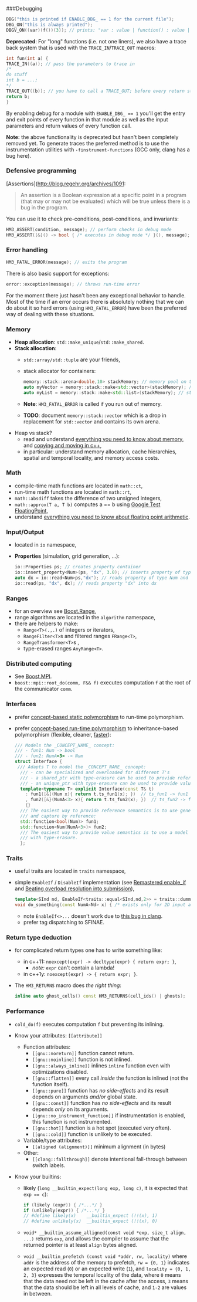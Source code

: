 ###<a id="UTILITIES_DEBUGGING"></a>Debugging

```c++
DBG("this is printed if ENABLE_DBG_ == 1 for the current file");
DBG_ON("this is always printed");
DBGV_ON((var)(f())(3)); // prints: "var : value | function() : value | 3 : 3"
```

**Deprecated**: For "long" functions (i.e. not one liners), we also have a trace
back system that is used with the `TRACE_IN`/`TRACE_OUT` macros:

```c++
int fun(int a) {
TRACE_IN((a)); // pass the parameters to trace in
/*
do stuff
int b = ...;
*/
TRACE_OUT((b)); // you have to call a TRACE_OUT; before every return statement.
return b;
}
```

By enabling debug for a module with `ENABLE_DBG_ == 1` you'll get the entry and
exit points of every function in that module as well as the input parameters and
return values of every function call.

**Note:** the above functionality is deprecated but hasn't been completely
removed yet. To generate traces the preferred method is to use the
instrumentation utilities with `-finstrument-functions` (GCC only, clang has a
bug here).

### <a id="UTILITIES_DEFENSIVE"></a>Defensive programming

[Assertions](http://blog.regehr.org/archives/1091:

> An assertion is a Boolean expression at a specific point in a program (that
  may or may not be evaluated) which will be true unless there is a bug in the
  program.

You can use it to check pre-conditions, post-conditions, and invariants:

```c++
HM3_ASSERT(condition, message); // perform checks in debug mode
HM3_ASSERT([&]() -> bool { /* executes in debug mode */ }(), message);
```

### <a id="UTILITIES_ERROR"></a>Error handling

```c++
HM3_FATAL_ERROR(message); // exits the program
```

There is also basic support for exceptions:

```c++
error::exception(message); // throws run-time error
```

For the moment there just hasn't been any exceptional behavior to handle. Most
of the time if an error occurs there is absolutely nothing that we can do about
it so hard errors (using `HM3_FATAL_ERROR`) have been the preferred way of dealing
with these situations.

### <a id="UTILITIES_MEMORY"></a>Memory

- **Heap allocation**: `std::make_unique`/`std::make_shared`.
- **Stack allocation**:
  - `std::array/std::tuple` are your friends,
  - stack allocator for containers:

    ```c++
    memory::stack::arena<double,10> stackMemory; // memory pool on the stack
    auto myVector = memory::stack::make<std::vector>(stackMemory); // stack allocated std::vector<double>
    auto myList = memory::stack::make<std::list>(stackMemory); // std::list<double> shares memory pool with vector
    ```
  - **Note**: `HM3_FATAL_ERROR` is called if you run out of memory.
  - **TODO**: document `memory::stack::vector` which is a drop in replacement
    for `std::vector` and contains its own arena.
- Heap vs stack?
  - read and understand [everything you need to know about
    memory](http://www.akkadia.org/drepper/cpumemory.pdf), and [copying and
    moving in
  c++](http://thbecker.net/articles/rvalue_references/section_01.html),
  - in particular: understand memory allocation, cache hierarchies, spatial
    and temporal locality, and memory access costs.

### <a id="UTILITIES_MATH"></a>Math
- compile-time math functions are located in `math::ct`,
- run-time math functions are located in `math::rt`,
- `math::absdiff` takes the difference of two unsigned integers,
- `math::approx(T a, T b)` computes a == b using [Google Test
  FloatingPoint](http://stackoverflow.com/questions/17333/most-effective-way-for-float-and-double-comparison/3423299#3423299),
-  understand [everything you need to know about floating point
   arithmetic](http://docs.oracle.com/cd/E19957-01/806-3568/ncg_goldberg.html).

### <a id="UTILITIES_IO"></a>Input/Output
- located in `io` namespace,
- **Properties** (simulation, grid generation, ...):

  ```c++
  io::Properties ps; // creates property container
  io::insert_property<Num>(ps, "dx", 3.0); // inserts property of type Num and name "dx"
  auto dx = io::read<Num>ps,"dx"); // reads property of type Num and name "dx"
  io::read(ps, "dx", dx); // reads property "dx" into dx
  ```

### <a id="UTILITIES_RANGES"></a>Ranges
- for an overview see
  [Boost.Range](http://www.boost.org/doc/libs/release/libs/range/),
- range algorithms are located in the `algorithm` namespace,
- there are helpers to make:
  - `Range<T>(.,.)` of integers or iterators,
  - `RangeFilter<T>`s and filtered ranges `FRange<T>`,
  - `RangeTransformer<T>`s ,
  - type-erased ranges `AnyRange<T>`.

### <a id="UTILITIES_DISTRIBUTED"></a>Distributed computing
- See [Boost.MPI](http://www.boost.org/doc/libs/release/libs/mpi/).
- `boost::mpi::root_do(comm, F&& f)` executes computation `f` at the root of
  the communicator `comm`.

### <a id="UTILITIES_INTERFACES"></a>Interfaces
- prefer [concept-based static
  polymorphism](http://en.wikipedia.org/wiki/Curiously_recurring_template_pattern)
  to run-time polymorphism.
- prefer [concept-based run-time
  polymorphism](http://www.youtube.com/watch?v=_BpMYeUFXv8) to
  inheritance-based polymorphism (flexible, cleaner,
  [faster](http://probablydance.com/2013/01/13/a-faster-implementation-of-stdfunction/)):

  ```c++
  /// Models the _CONCEPT_NAME_ concept:
  /// - fun1: Num -> bool
  /// - fun2: NumA<3> -> Num
  struct Interface {
   /// Adapts T to model the _CONCEPT_NAME_ concept:
    /// - can be specialized and overloaded for different T's
    /// - a shared_ptr with type-erasure can be used to provide reference semantics
    /// - an unique_ptr with type-erasure can be used to provide value semantics
    template<typename T> explicit Interface(const T& t)
      : fun1([&](Num x){ return t.ts_fun1(x); })  // ts_fun1 -> fun1
      , fun2([&}(NumA<3> x){ return t.ts_fun2(x); })  // ts_fun2 -> fun2
      {}
    /// The easiest way to provide reference semantics is to use generic functors
    /// and capture by reference:
    std::function<bool(Num)> fun1;
    std::function<Num(NumA<3>)> fun2;
    /// The easiest way to provide value semantics is to use a model sub-struct
    /// with type-erasure.
    };
  ```

### <a id="UTILITIES_TRAITS"></a>Traits
- useful traits are located in `traits` namespace,
- simple `EnableIf` / `DisableIf` implementation (see [Remastered
  enable_if](http://flamingdangerzone.com/cxx11/2012/06/01/almost-static-if.html)
  and [Beating overload resolution into
  submission](http://flamingdangerzone.com/cxx11/2013/03/11/overload-ranking.html)),

  ```c++
  template<SInd nd, EnableIf<traits::equal<SInd,nd,2>> = traits::dummy>
  void do_something(const NumA<Nd> x) { /* exists only for 2D input arrays */ }
  ```
  - note `EnableIf<>...` doesn't work due to [this bug in clang](http://llvm.org/bugs/show_bug.cgi?id=11723).
  - prefer tag dispatching to SFINAE.

### <a id="UTILITIES_RETURN"></a>Return type deduction
- for complicated return types one has to write something like:
  - in c++11: `noexcept(expr) -> decltype(expr) { return expr; }`,
    - _note:_ `expr` can't contain a lambda!
  - in c++1y: `noexcept(expr) -> { return expr; }`.
- The `HM3_RETURNS` macro does _the right thing_:

  ```c++
  inline auto ghost_cells() const HM3_RETURNS(cell_ids() | ghosts);
  ```

### <a id="UTILITIES_PERFORMANCE"></a>Performance

- `cold_do(f)` executes computation `f` but preventing its inlining.
- Know your attributes: `[[attribute]]`
  - Function attributes:
    - `[[gnu::noreturn]]` function cannot return.
    - `[[gnu::noinline]]` function is not inlined.
    - `[[gnu::always_inline]]` inlines `inline` function even with
      optimizations disabled.
    - `[[gnu::flatten]]` every call _inside_ the function is inlined (not the
      function itself).
    - `[[gnu::pure]]` function has _no side-effects_ and its result depends on
      arguments _and/or_ global state.
    - `[[gnu::const]]` function has _no side-effects_ and its result depends
      _only_ on its arguments.
    - `[[gnu::no_instrument_function]]` if instrumentation is enabled, this
      function is not instrumented.
    - `[[gnu::hot]]` function is a hot spot (executed very often).
    - `[[gnu::cold]]` function is unlikely to be executed.
  - Variable/type attributes:
    - `[[aligned (alignment)]]` minimum alignment (in bytes)
  - Other:
    - `[[clang::fallthrough]]` denote intentional fall-through between switch
      labels.

- Know your builtins:
  - likely (`long __builtin_expect(long exp, long c)`, it is expected that
    `exp == c`):

    ```c++
    if (likely (expr)) { /*...*/ }
    if (unlikely(expr)) { /*...*/ }
    // #define likely(x)    __builtin_expect (!!(x), 1)
    // #define unlikely(x)  __builtin_expect (!!(x), 0)
    ```
  - `void* __builtin_assume_alligned(const void *exp, size_t align, ...)`
    returns `exp`, and allows the compiler to assume that the returned pointer
    is at least `align` bytes aligned.
  - `void __builtin_prefetch (const void *addr, rw, locality)` where `addr` is
    the address of the memory to prefetch, `rw = {0, 1}` indicates an expected
    read (`0`) or an expected write (`1`), and `locality = {0, 1, 2, 3}`
    expresses the temporal locality of the data, where `0` means that the data
    need not be left in the cache after the access, `3` means that the data
    should be left in all levels of cache, and `1-2` are values in between.
